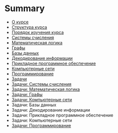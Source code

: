 # Summary

* [О курсе](README.md)
* [Структура курса](first-question.md)
* [Порядок изучения курса](second-question.md)
* [Системы счисления](sistemi-schisleniya.md)
* [Математическая логика](matematicheskaya-logika.md)
* [Графы](grafi.md)
* [Базы данных](bazi-dannih.md)
* [Декодирование информации](dekodirovanie-informatsii.md)
* [Прикладное программное обеспечение](prikladnoe-programmnoe-obespechenie.md)
* [Компьютерные сети](kompyuternie-seti.md)
* [Программирование](programmirovanie.md)
* [Задачи](zadachi.md)
* [Задачи: Системы счисления](zadachi-sistemi-schisleniya.md)
* [Задачи: Математическая логика](zadachi-matematicheskaya-logika.md)
* [Задачи: Графы](zadachi-grafi.md)
* [Задачи: Компьютерные сети](zadachi-kompyuternie-seti.md)
* Задачи: Базы данных 
* Задачи: Декодирование информации
* Задачи: Прикладное программное обеспечение
* Задачи: Компьютерные сети
* [Задачи: Программирование](zadachi-programmirovanie.md)

